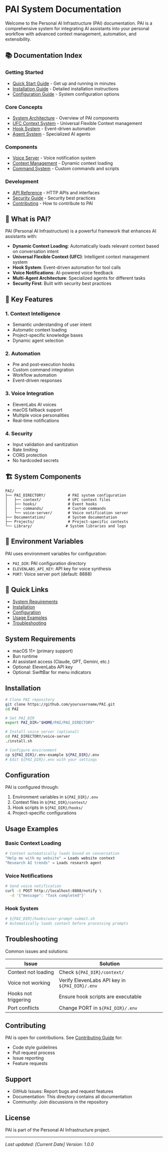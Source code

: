 # PAI System Documentation

Welcome to the Personal AI Infrastructure (PAI) documentation. PAI is a comprehensive system for integrating AI assistants into your personal workflow with advanced context management, automation, and extensibility.

## 📚 Documentation Index

### Getting Started
- [Quick Start Guide](./quick-start.md) - Get up and running in minutes
- [Installation Guide](./installation.md) - Detailed installation instructions
- [Configuration Guide](./configuration.md) - System configuration options

### Core Concepts
- [System Architecture](./architecture.md) - Overview of PAI components
- [UFC Context System](./ufc-context-system.md) - Universal Flexible Context management
- [Hook System](./hook-system.md) - Event-driven automation
- [Agent System](./agent-system.md) - Specialized AI agents

### Components
- [Voice Server](../voice-server/README.md) - Voice notification system
- [Context Management](./context-management.md) - Dynamic context loading
- [Command System](./command-system.md) - Custom commands and scripts

### Development
- [API Reference](./api-reference.md) - HTTP APIs and interfaces
- [Security Guide](./security.md) - Security best practices
- [Contributing](./contributing.md) - How to contribute to PAI

## 🚀 What is PAI?

PAI (Personal AI Infrastructure) is a powerful framework that enhances AI assistants with:

- **Dynamic Context Loading**: Automatically loads relevant context based on conversation intent
- **Universal Flexible Context (UFC)**: Intelligent context management system
- **Hook System**: Event-driven automation for tool calls
- **Voice Notifications**: AI-powered voice feedback
- **Multi-Agent Architecture**: Specialized agents for different tasks
- **Security First**: Built with security best practices

## 🎯 Key Features

### 1. Context Intelligence
- Semantic understanding of user intent
- Automatic context loading
- Project-specific knowledge bases
- Dynamic agent selection

### 2. Automation
- Pre and post-execution hooks
- Custom command integration
- Workflow automation
- Event-driven responses

### 3. Voice Integration
- ElevenLabs AI voices
- macOS fallback support
- Multiple voice personalities
- Real-time notifications

### 4. Security
- Input validation and sanitization
- Rate limiting
- CORS protection
- No hardcoded secrets

## 🏗️ System Components

```
PAI/
├── PAI_DIRECTORY/          # PAI system configuration
│   ├── context/            # UFC context files
│   ├── hooks/              # Event hooks
│   ├── commands/           # Custom commands
│   └── voice-server/       # Voice notification server
├── Documentation/          # System documentation
├── Projects/               # Project-specific contexts
└── Library/               # System libraries and logs
```

## 🔧 Environment Variables

PAI uses environment variables for configuration:

- `PAI_DIR`: PAI configuration directory
- `ELEVENLABS_API_KEY`: API key for voice synthesis
- `PORT`: Voice server port (default: 8888)

## 📖 Quick Links

- [System Requirements](#system-requirements)
- [Installation](#installation)
- [Configuration](#configuration)
- [Usage Examples](#usage-examples)
- [Troubleshooting](#troubleshooting)

## System Requirements

- macOS 11+ (primary support)
- Bun runtime
- AI assistant access (Claude, GPT, Gemini, etc.)
- Optional: ElevenLabs API key
- Optional: SwiftBar for menu indicators

## Installation

```bash
# Clone PAI repository
git clone https://github.com/yourusername/PAI.git
cd PAI

# Set PAI_DIR
export PAI_DIR="$HOME/PAI/PAI_DIRECTORY"

# Install voice server (optional)
cd PAI_DIRECTORY/voice-server
./install.sh

# Configure environment
cp ${PAI_DIR}/.env-example ${PAI_DIR}/.env
# Edit ${PAI_DIR}/.env with your settings
```

## Configuration

PAI is configured through:
1. Environment variables in `${PAI_DIR}/.env`
2. Context files in `${PAI_DIR}/context/`
3. Hook scripts in `${PAI_DIR}/hooks/`
4. Project-specific configurations

## Usage Examples

### Basic Context Loading
```bash
# Context automatically loads based on conversation
"Help me with my website" → Loads website context
"Research AI trends" → Loads research agent
```

### Voice Notifications
```bash
# Send voice notification
curl -X POST http://localhost:8888/notify \
  -d '{"message": "Task completed"}'
```

### Hook System
```yaml
# ${PAI_DIR}/hooks/user-prompt-submit.sh
# Automatically loads context before processing prompts
```

## Troubleshooting

Common issues and solutions:

| Issue | Solution |
|-------|----------|
| Context not loading | Check `${PAI_DIR}/context/` |
| Voice not working | Verify ElevenLabs API key in `${PAI_DIR}/.env` |
| Hooks not triggering | Ensure hook scripts are executable |
| Port conflicts | Change PORT in `${PAI_DIR}/.env` |

## Contributing

PAI is open for contributions. See [Contributing Guide](./contributing.md) for:
- Code style guidelines
- Pull request process
- Issue reporting
- Feature requests

## Support

- GitHub Issues: Report bugs and request features
- Documentation: This directory contains all documentation
- Community: Join discussions in the repository

## License

PAI is part of the Personal AI Infrastructure project.

---

*Last updated: [Current Date]*
*Version: 1.0.0*